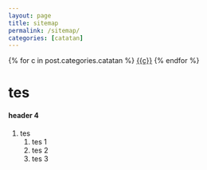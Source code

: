 ```yaml
---
layout: page
title: sitemap
permalink: /sitemap/
categories: [catatan]
---
```


<div class="categories">
  {% for c in post.categories.catatan %}
  <a href="#!" data-base-url="{{site.baseurl}}" class="category">{{c}}</a>
  {% endfor %}
</div>

# tes
#### header 4
1. tes
    1. tes 1
    1. tes 2
    1. tes 3